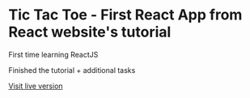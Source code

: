# Tic Tac Toe - First React App from React website's tutorial

First time learning ReactJS

Finished the tutorial + additional tasks

[Visit live version](https://krisjanis-a.github.io/first-react-app/)

